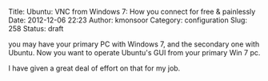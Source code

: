 Title: Ubuntu: VNC from Windows 7: How you connect for free & painlessly
Date: 2012-12-06 22:23
Author: kmonsoor
Category: configuration
Slug: 258
Status: draft

you may have your primary PC with Windows 7, and the secondary one with
Ubuntu. Now you want to operate Ubuntu's GUI from your primary Win 7 pc.

I have given a great deal of effort on that for my job.

 

 

